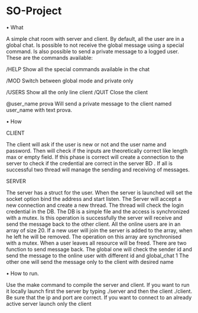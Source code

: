 # SO-Project
•  What 

A simple chat room with server and client. By default, all the user are in a global chat. Is possible to not receive the global message using a special command. Is also possible to send a private message to a logged user. 
These are the commands available: 

/HELP Show all the special commands available in the chat 

/MOD Switch between global mode and private only  

/USERS Show all the only line client /QUIT Close the client 

@user_name prova Will send a private message to the client named user_name with text prova. 

•  How 

CLIENT

The client will ask if the user is new or not and the user name and password. Then will check if the inputs are theoretically correct like length max or empty field. If this phase is correct will create a connection to the server to check if the credential are correct in the server 
BD
. If all is successful two thread will manage the sending and receiving of messages.

SERVER

The server has a struct for the user.
 When the server is launched will set the socket option bind the address and start listen. The Server will accept a new connection and create a new thread. The thread will check the login credential in the DB. The DB is a simple file and the access is synchronized with a mutex. Is this operation is successfully the server will receive and send the message back to the other client. All the online users are in an array of size 20. If a new user will join the server is added to the array, when he left he will be removed. The operation on this array are synchronised with a mutex. 
When a user leaves all resource will be freed. There are two function to send message back. The global one will check the sender id and send the message to the online user with different id and global_chat 1 The other one will send the message only to the client with desired name

•  How to run.

Use the make command to compile the server and client.
If you want to run it locally launch first the server by typing ./server and then the client ./client.
Be sure that the ip and port are correct. If you want to connect to an already active server launch only the client


